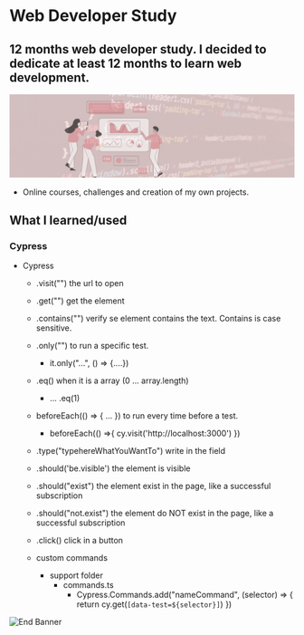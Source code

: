 # Web Developer Study
## 12 months web developer study. I decided to dedicate at least 12 months to learn web development.

![Begin Banner](/Documentation/top-1200x350.gif)

* Online courses, challenges and creation of my own projects.

## What I learned/used 
### Cypress 
* Cypress
    * .visit("") the url to open
    * .get("") get the element
    * .contains("") verify se element contains the text. Contains is case sensitive.
    * .only("") to run a specific test. 
        * it.only("...", () => {....})
    * .eq() when it is a array (0 ... array.length)
        * ... .eq(1)
    * beforeEach(() => { ... }) to run every time before a test.
        *  beforeEach(() =>{ cy.visit('http://localhost:3000') })
    * .type("typehereWhatYouWantTo") write in the field
    * .should('be.visible') the element is visible
    * .should("exist") the element exist in the page, like a successful subscription
    * .should("not.exist") the element do NOT exist in the page, like a successful subscription
    * .click() click in a button



    
    * custom commands
        * support folder
            * commands.ts
                * Cypress.Commands.add("nameCommand", (selector) => { return cy.get(`[data-test=${selector}]`) })





   

![End Banner](/Documentation/botton-1200x350.gif)